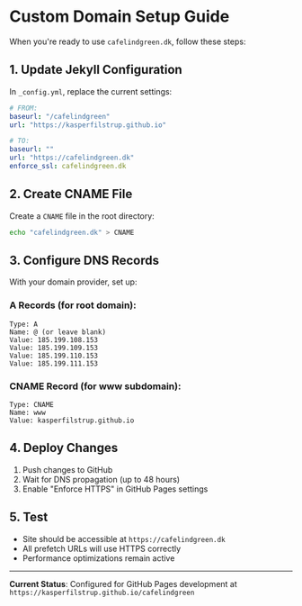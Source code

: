 # Custom Domain Setup Guide

When you're ready to use `cafelindgreen.dk`, follow these steps:

## 1. Update Jekyll Configuration

In `_config.yml`, replace the current settings:

```yaml
# FROM:
baseurl: "/cafelindgreen"
url: "https://kasperfilstrup.github.io"

# TO:
baseurl: ""
url: "https://cafelindgreen.dk"
enforce_ssl: cafelindgreen.dk
```

## 2. Create CNAME File

Create a `CNAME` file in the root directory:

```bash
echo "cafelindgreen.dk" > CNAME
```

## 3. Configure DNS Records

With your domain provider, set up:

### A Records (for root domain):
```
Type: A
Name: @ (or leave blank)
Value: 185.199.108.153
Value: 185.199.109.153
Value: 185.199.110.153
Value: 185.199.111.153
```

### CNAME Record (for www subdomain):
```
Type: CNAME
Name: www
Value: kasperfilstrup.github.io
```

## 4. Deploy Changes

1. Push changes to GitHub
2. Wait for DNS propagation (up to 48 hours)
3. Enable "Enforce HTTPS" in GitHub Pages settings

## 5. Test

- Site should be accessible at `https://cafelindgreen.dk`
- All prefetch URLs will use HTTPS correctly
- Performance optimizations remain active

---

**Current Status**: Configured for GitHub Pages development at `https://kasperfilstrup.github.io/cafelindgreen`
